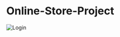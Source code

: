 # Online-Store-Project
<!-- <h4>CRUD PHP dengan MySQL</h4>

<p>Template : https://themewagon.com/themes/free-bootstrap-5-html-5-admin-dashboard-template-soft-ui/</p>

<h2>Halaman Login</h2>
![Login](https://user-images.githubusercontent.com/65702027/140840397-9df3157b-16b0-485a-808c-f67be1e664fd.png) -->
![Login](https://user-images.githubusercontent.com/65702027/140840770-f0db153c-b28a-450a-97f5-26be33ef83e2.png)
